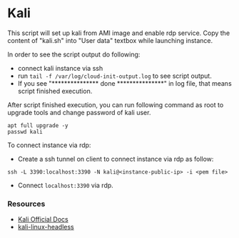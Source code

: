 # Kali

This script will set up kali from AMI image and enable rdp service.
Copy the content of "kali.sh" into "User data" textbox while launching instance.

In order to see the script output do following:
- connect kali instance via ssh
- run ``tail -f /var/log/cloud-init-output.log`` to see script output.
- If you see "*************** done ***************" in log file, that means script finished execution.

After script finished execution, you can run following command as root to upgrade tools and change password of kali user.
```
apt full upgrade -y
passwd kali
```

To connect instance via rdp:
- Create a ssh tunnel on client to connect instance via rdp as follow:
```
ssh -L 3390:localhost:3390 -N kali@<instance-public-ip> -i <pem file> 
```
- Connect ``localhost:3390`` via rdp.

### Resources
- <a href="https://www.kali.org/docs/cloud/aws/">Kali Official Docs</a>
- <a href="https://www.kali.org/tools/kali-meta/#kali-linux-headless">kali-linux-headless</a>

